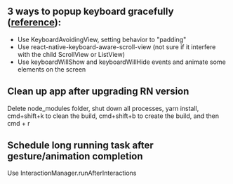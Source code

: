 ## 3 ways to popup keyboard gracefully ([reference](https://medium.freecodecamp.com/how-to-make-your-react-native-app-respond-gracefully-when-the-keyboard-pops-up-7442c1535580)):
- Use KeyboardAvoidingView, setting behavior to "padding"
- Use react-native-keyboard-aware-scroll-view (not sure if it interfere with the child ScrollView or ListView)
- Use keyboardWillShow and keyboardWillHide events and animate some elements on the screen

## Clean up app after upgrading RN version 

Delete node_modules folder, shut down all processes, yarn install, cmd+shift+k to clean the build, cmd+shift+b to create the build, and then cmd + r

## Schedule long running task after gesture/animation completion

Use InteractionManager.runAfterInteractions

